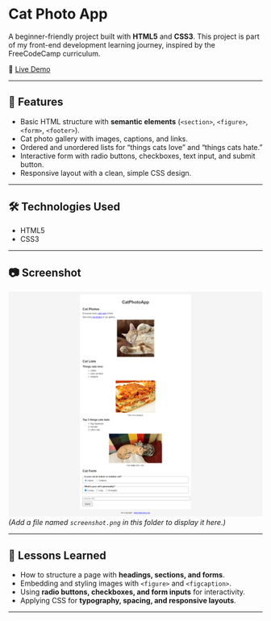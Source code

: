 # Cat Photo App

A beginner-friendly project built with **HTML5** and **CSS3**. This project is part of my front-end development learning journey, inspired by the FreeCodeCamp curriculum.  

🔗 [Live Demo](https://josephvyse.github.io/frontend-exercises/01-cat-photo-app/)

---

## 📌 Features
- Basic HTML structure with **semantic elements** (`<section>`, `<figure>`, `<form>`, `<footer>`).  
- Cat photo gallery with images, captions, and links.  
- Ordered and unordered lists for “things cats love” and “things cats hate.”  
- Interactive form with radio buttons, checkboxes, text input, and submit button.  
- Responsive layout with a clean, simple CSS design.  

---

## 🛠 Technologies Used
- HTML5  
- CSS3  

---

## 📷 Screenshot
![Cat Photo App Screenshot](screenshot.png)  
*(Add a file named `screenshot.png` in this folder to display it here.)*  

---

## 🎯 Lessons Learned
- How to structure a page with **headings, sections, and forms**.  
- Embedding and styling images with `<figure>` and `<figcaption>`.  
- Using **radio buttons, checkboxes, and form inputs** for interactivity.  
- Applying CSS for **typography, spacing, and responsive layouts**.  

---

